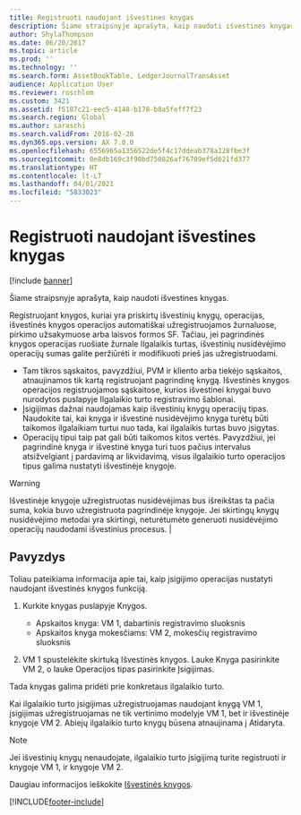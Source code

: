 ```yaml
---
title: Registruoti naudojant išvestines knygas
description: Šiame straipsnyje aprašyta, kaip naudoti išvestines knygas.
author: ShylaThompson
ms.date: 06/20/2017
ms.topic: article
ms.prod: ''
ms.technology: ''
ms.search.form: AssetBookTable, LedgerJournalTransAsset
audience: Application User
ms.reviewer: roschlom
ms.custom: 3421
ms.assetid: f5187c21-eec5-4148-b178-b8a5feff7f23
ms.search.region: Global
ms.author: saraschi
ms.search.validFrom: 2016-02-28
ms.dyn365.ops.version: AX 7.0.0
ms.openlocfilehash: 6556965a1356522de5f4c17ddeab378a128fbe3f
ms.sourcegitcommit: 0e8db169c3f90bd750826af76709ef5d621fd377
ms.translationtype: HT
ms.contentlocale: lt-LT
ms.lasthandoff: 04/01/2021
ms.locfileid: "5833023"
---
```

# <a name="post-with-derived-books"></a>Registruoti naudojant išvestines knygas

[!include [banner](../includes/banner.md)]

Šiame straipsnyje aprašyta, kaip naudoti išvestines knygas.

Registruojant knygos, kuriai yra priskirtų išvestinių knygų, operacijas, išvestinės knygos operacijos automatiškai užregistruojamos žurnaluose, pirkimo užsakymuose arba laisvos formos SF. Tačiau, jei pagrindinės knygos operacijas ruošiate žurnale Ilgalaikis turtas, išvestinių nusidėvėjimo operacijų sumas galite peržiūrėti ir modifikuoti prieš jas užregistruodami.
-   Tam tikros sąskaitos, pavyzdžiui, PVM ir kliento arba tiekėjo sąskaitos, atnaujinamos tik kartą registruojant pagrindinę knygą. Išvestinės knygos operacijos registruojamos sąskaitose, kurios išvestinei knygai buvo nurodytos puslapyje Ilgalaikio turto registravimo šablonai.
-   Įsigijimas dažnai naudojamas kaip išvestinių knygų operacijų tipas. Naudokite tai, kai knyga ir išvestinė nusidėvėjimo knyga turėtų būti taikomos ilgalaikiam turtui nuo tada, kai ilgalaikis turtas buvo įsigytas.
-   Operacijų tipui taip pat gali būti taikomos kitos vertės. Pavyzdžiui, jei pagrindinė knyga ir išvestinė knyga turi tuos pačius intervalus atsižvelgiant į pardavimą ar likvidavimą, visus ilgalaikio turto operacijos tipus galima nustatyti išvestinėje knygoje.

> [!WARNING]
> Išvestinėje knygoje užregistruotas nusidėvėjimas bus išreikštas ta pačia suma, kokia buvo užregistruota pagrindinėje knygoje. Jei skirtingų knygų nusidėvėjimo metodai yra skirtingi, neturėtumėte generuoti nusidėvėjimo operacijų naudodami išvestinius procesus. |

## <a name="example"></a>Pavyzdys 
Toliau pateikiama informacija apie tai, kaip įsigijimo operacijas nustatyti naudojant išvestinės knygos funkciją.

1.  Kurkite knygas puslapyje Knygos.
    -   Apskaitos knyga: VM 1, dabartinis registravimo sluoksnis
    -   Apskaitos knyga mokesčiams: VM 2, mokesčių registravimo sluoksnis

2.  VM 1 spustelėkite skirtuką Išvestinės knygos. Lauke Knyga pasirinkite VM 2, o lauke Operacijos tipas pasirinkite Įsigijimas.

Tada knygas galima pridėti prie konkretaus ilgalaikio turto. 

Kai ilgalaikio turto įsigijimas užregistruojamas naudojant knygą VM 1, įsigijimas užregistruojamas ne tik vertinimo modelyje VM 1, bet ir išvestinėje knygoje VM 2. Abiejų ilgalaikio turto knygų būsena atnaujinama į Atidaryta.

> [!NOTE]                                                                                                         
> Jei išvestinių knygų nenaudojate, ilgalaikio turto įsigijimą turite registruoti ir knygoje VM 1, ir knygoje VM 2.

Daugiau informacijos ieškokite [Išvestinės knygos](derived-books.md).





[!INCLUDE[footer-include](../../includes/footer-banner.md)]